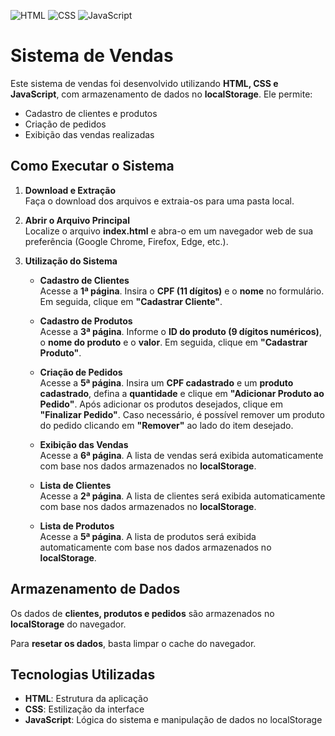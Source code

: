 ![HTML](https://img.shields.io/badge/HTML5-E34F26?style=for-the-badge&logo=html5&logoColor=white)
![CSS](https://img.shields.io/badge/CSS3-1572B6?style=for-the-badge&logo=css3&logoColor=white)
![JavaScript](https://img.shields.io/badge/JavaScript-F7DF1E?style=for-the-badge&logo=javascript&logoColor=black)


# Sistema de Vendas

Este sistema de vendas foi desenvolvido utilizando **HTML, CSS e JavaScript**, com armazenamento de dados no **localStorage**. Ele permite:

- Cadastro de clientes e produtos
- Criação de pedidos
- Exibição das vendas realizadas

## Como Executar o Sistema

1. **Download e Extração**  
   Faça o download dos arquivos e extraia-os para uma pasta local.

2. **Abrir o Arquivo Principal**  
   Localize o arquivo **index.html** e abra-o em um navegador web de sua preferência (Google Chrome, Firefox, Edge, etc.).

3. **Utilização do Sistema**  

   - **Cadastro de Clientes**  
     Acesse a **1ª página**. Insira o **CPF (11 dígitos)** e o **nome** no formulário. Em seguida, clique em **"Cadastrar Cliente"**.
   
   - **Cadastro de Produtos**  
     Acesse a **3ª página**. Informe o **ID do produto (9 dígitos numéricos)**, o **nome do produto** e o **valor**. Em seguida, clique em **"Cadastrar Produto"**.
   
   - **Criação de Pedidos**  
     Acesse a **5ª página**. Insira um **CPF cadastrado** e um **produto cadastrado**, defina a **quantidade** e clique em **"Adicionar Produto ao Pedido"**. Após adicionar os produtos desejados, clique em **"Finalizar Pedido"**. Caso necessário, é possível remover um produto do pedido clicando em **"Remover"** ao lado do item desejado.
   
   - **Exibição das Vendas**  
     Acesse a **6ª página**. A lista de vendas será exibida automaticamente com base nos dados armazenados no **localStorage**.

   - **Lista de Clientes**  
     Acesse a **2ª página**. A lista de clientes será exibida automaticamente com base nos dados armazenados no **localStorage**.

   - **Lista de Produtos**  
     Acesse a **5ª página**. A lista de produtos será exibida automaticamente com base nos dados armazenados no **localStorage**.

## Armazenamento de Dados

Os dados de **clientes, produtos e pedidos** são armazenados no **localStorage** do navegador.

Para **resetar os dados**, basta limpar o cache do navegador.

## Tecnologias Utilizadas

- **HTML**: Estrutura da aplicação
- **CSS**: Estilização da interface
- **JavaScript**: Lógica do sistema e manipulação de dados no localStorage

